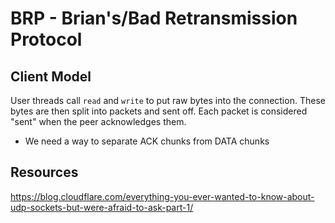 

# BRP - Brian's/Bad Retransmission Protocol



## Client Model

User threads call `read` and `write` to put raw bytes into the connection.
These bytes are then split into packets and sent off. Each packet is considered "sent"
when the peer acknowledges them.

* We need a way to separate ACK chunks from DATA chunks

## Resources

<https://blog.cloudflare.com/everything-you-ever-wanted-to-know-about-udp-sockets-but-were-afraid-to-ask-part-1/>
